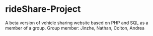 # rideShare-Project
A beta version of vehicle sharing website based on PHP and SQL as a member of a group.
Group member: Jinzhe, Nathan, Colton, Andrea
